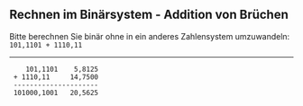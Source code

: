 ## Rechnen im Binärsystem - Addition von Brüchen
Bitte berechnen Sie binär ohne in ein anderes Zahlensystem umzuwandeln: `101,1101 + 1110,11`

<!-- INPUT answer="101000,1001" -->

---
```console
    101,1101    5,8125
 + 1110,11     14,7500
 ---------------------
 101000,1001   20,5625
```